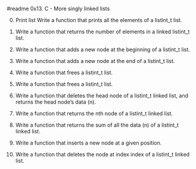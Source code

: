 #readme                0x13. C - More singly linked lists




0. Print list
Write a function that prints all the elements of a listint_t list.

1.  Write a function that returns the number of elements in a linked listint_t list.

2.  Write a function that adds a new node at the beginning of a listint_t list.

3.  Write a function that adds a new node at the end of a listint_t list.

4.  Write a function that frees a listint_t list.

5.  Write a function that frees a listint_t list.

6.  Write a function that deletes the head node of a listint_t linked list, and returns the head node’s data (n).

7.  Write a function that returns the nth node of a listint_t linked list.

8.  Write a function that returns the sum of all the data (n) of a listint_t linked list.

9.  Write a function that inserts a new node at a given position.

10.  Write a function that deletes the node at index index of a listint_t linked list.



